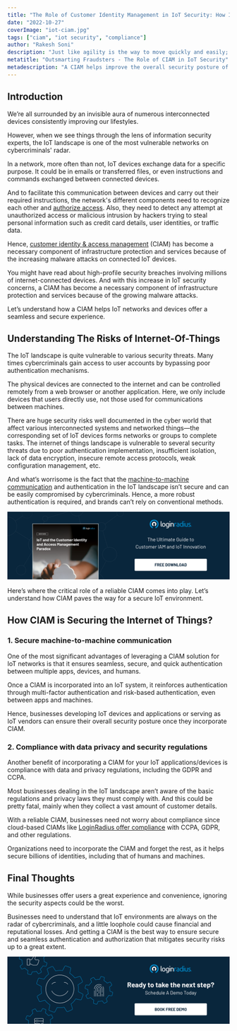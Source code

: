 ```yaml
---
title: "The Role of Customer Identity Management in IoT Security: How It's a Must!"
date: "2022-10-27"
coverImage: "iot-ciam.jpg"
tags: ["ciam", "iot security", "compliance"]
author: "Rakesh Soni"
description: "Just like agility is the way to move quickly and easily; digital agility is now the means to adopt digital transformation quickly through the right tools and processes. This blog explains the aspects of digital agility and how businesses can ensure they’re on the right path to achieving it through the right customer authentication tools and technologies."
metatitle: "Outsmarting Fraudsters - The Role of CIAM in IoT Security"
metadescription: "A CIAM helps improve the overall security posture of IoT applications and devices. Read on to learn more about IoT and related security aspects."
---
```



## Introduction

We’re all surrounded by an invisible aura of numerous interconnected devices consistently improving our lifestyles.  

However, when we see things through the lens of information security experts, the IoT landscape is one of the most vulnerable networks on cybercriminals' radar. 

In a network, more often than not, IoT devices exchange data for a specific purpose. It could be in emails or transferred files, or even instructions and commands exchanged between connected devices. 

And to facilitate this communication between devices and carry out their required instructions, the network's different components need to recognize each other and [authorize access](https://www.loginradius.com/provisioning/). Also, they need to detect any attempt at unauthorized access or malicious intrusion by hackers trying to steal personal information such as credit card details, user identities, or traffic data.

Hence, [customer identity & access management](https://www.loginradius.com/blog/identity/customer-identity-and-access-management/) (CIAM) has become a necessary component of infrastructure protection and services because of the increasing malware attacks on connected IoT devices. 

You might have read about high-profile security breaches involving millions of internet-connected devices. And with this increase in IoT security concerns,  a CIAM has become a necessary component of infrastructure protection and services because of the growing malware attacks. 

Let’s understand how a CIAM helps IoT networks and devices offer a seamless and secure experience. 


## Understanding The Risks of Internet-Of-Things

The IoT landscape is quite vulnerable to various security threats. Many times cybercriminals gain access to user accounts by bypassing poor authentication mechanisms. 

The physical devices are connected to the internet and can be controlled remotely from a web browser or another application. Here, we only include devices that users directly use, not those used for communications between machines. 

There are huge security risks well documented in the cyber world that affect various interconnected systems and networked things—the corresponding set of IoT devices forms networks or groups to complete tasks. The internet of things landscape is vulnerable to several security threats due to poor authentication implementation, insufficient isolation, lack of data encryption, insecure remote access protocols, weak configuration management, etc.

And what’s worrisome is the fact that the [machine-to-machine communication](https://www.loginradius.com/blog/identity/rise-of-machine-identity-m2m-authorization-role/) and authentication in the IoT landscape isn’t secure and can be easily compromised by cybercriminals. Hence, a more robust authentication is required, and brands can’t rely on conventional methods.

[![ciam-paradox-wp](ciam-paradox-wp.png)](https://www.loginradius.com/resource/ciam-in-iot-security-whitepaper)

Here’s where the critical role of a reliable CIAM comes into play. Let’s understand how CIAM paves the way for a secure IoT environment. 


## How CIAM is Securing the Internet of Things?


### 1. Secure machine-to-machine communication

One of the most significant advantages of leveraging a CIAM solution for IoT networks is that it ensures seamless, secure, and quick authentication between multiple apps, devices, and humans. 

Once a CIAM is incorporated into an IoT system, it reinforces authentication through multi-factor authentication and risk-based authentication, even between apps and machines. 

Hence, businesses developing IoT devices and applications or serving as IoT vendors can ensure their overall security posture once they incorporate CIAM. 


### 2. Compliance with data privacy and security regulations

Another benefit of incorporating a CIAM for your IoT applications/devices is compliance with data and privacy regulations, including the GDPR and CCPA. 

Most businesses dealing in the IoT landscape aren’t aware of the basic regulations and privacy laws they must comply with. And this could be pretty fatal, mainly when they collect a vast amount of customer details. 

With a reliable CIAM, businesses need not worry about compliance since cloud-based CIAMs like [LoginRadius offer compliance](https://www.loginradius.com/compliances/) with CCPA, GDPR, and other regulations. 

Organizations need to incorporate the CIAM and forget the rest, as it helps secure billions of identities, including that of humans and machines. 


## Final Thoughts 

While businesses offer users a great experience and convenience, ignoring the security aspects could be the worst. 

Businesses need to understand that IoT environments are always on the radar of cybercriminals, and a little loophole could cause financial and reputational losses.  And getting a CIAM is the best way to ensure secure and seamless authentication and authorization that mitigates security risks up to a great extent. 



[![book-a-demo-loginradius](../../assets/book-a-demo-loginradius.png)](https://www.loginradius.com/contact-us?utm_source=blog&utm_medium=web&utm_campaign=role-of-ciam-in-iot-security)